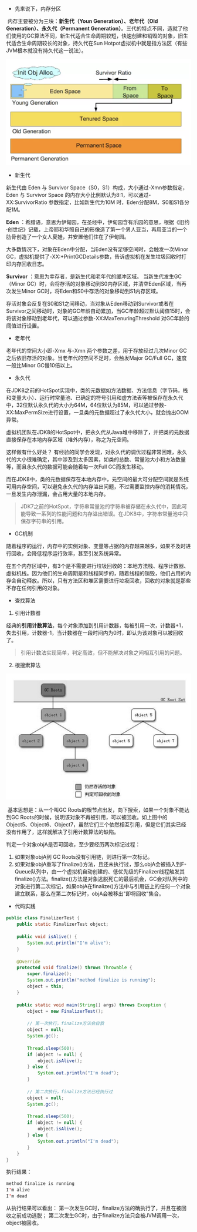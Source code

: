 - 先来说下，内存分区

​       内存主要被分为三块：**新生代（Youn Generation）、老年代（Old Generation）、永久代（Permanent Generation）**。三代的特点不同，造就了他们使用的GC算法不同，新生代适合生命周期较短，快速创建和销毁的对象，旧生代适合生命周期较长的对象，持久代在Sun Hotpot虚拟机中就是指方法区（有些JVM根本就没有持久代这一说法）。

![image.png](images/image-20190326101652634.png)



- 新生代

新生代由 Eden 与 Survivor Space（S0，S1）构成，大小通过-Xmn参数指定，Eden 与 Survivor Space 的内存大小比例默认为8:1，可以通过-XX:SurvivorRatio 参数指定，比如新生代为10M 时，Eden分配8M，S0和S1各分配1M。

**Eden** ：希腊语，意思为伊甸园，在圣经中，伊甸园含有乐园的意思，根据《旧约·创世纪》记载，上帝耶和华照自己的形像造了第一个男人亚当，再用亚当的一个肋骨创造了一个女人夏娃，并安置他们住在了伊甸园。

大多数情况下，对象在Eden中分配，当Eden没有足够空间时，会触发一次Minor GC，虚拟机提供了-XX:+PrintGCDetails参数，告诉虚拟机在发生垃圾回收时打印内存回收日志。

**Survivor** ：意思为幸存者，是新生代和老年代的缓冲区域。 当新生代发生GC（Minor GC）时，会将存活的对象移动到S0内存区域，并清空Eden区域，当再次发生Minor GC时，将Eden和S0中存活的对象移动到S1内存区域。

存活对象会反复在S0和S1之间移动，当对象从Eden移动到Survivor或者在Survivor之间移动时，对象的GC年龄自动累加，当GC年龄超过默认阈值15时，会将该对象移动到老年代，可以通过参数-XX:MaxTenuringThreshold 对GC年龄的阈值进行设置。

- 老年代

老年代的空间大小即-Xmx 与-Xmn 两个参数之差，用于存放经过几次Minor GC之后依旧存活的对象。当老年代的空间不足时，会触发Major GC/Full GC，速度一般比Minor GC慢10倍以上。

- 永久代

在JDK8之前的HotSpot实现中，类的元数据如方法数据、方法信息（字节码，栈和变量大小）、运行时常量池、已确定的符号引用和虚方法表等被保存在永久代中，32位默认永久代的大小为64M，64位默认为85M，可以通过参数-XX:MaxPermSize进行设置，一旦类的元数据超过了永久代大小，就会抛出OOM异常。

虚拟机团队在JDK8的HotSpot中，把永久代从Java堆中移除了，并把类的元数据直接保存在本地内存区域（堆外内存），称之为元空间。

这样做有什么好处？ 有经验的同学会发现，对永久代的调优过程非常困难，永久代的大小很难确定，其中涉及到太多因素，如类的总数、常量池大小和方法数量等，而且永久代的数据可能会随着每一次Full GC而发生移动。

而在JDK8中，类的元数据保存在本地内存中，元空间的最大可分配空间就是系统可用内存空间，可以避免永久代的内存溢出问题，不过需要监控内存的消耗情况，一旦发生内存泄漏，会占用大量的本地内存。

> JDK7之前的HotSpot，字符串常量池的字符串被存储在永久代中，因此可能导致一系列的性能问题和内存溢出错误。在JDK8中，字符串常量池中只保存字符串的引用。

- GC机制

随着程序的运行，内存中的实例对象、变量等占据的内存越来越多，如果不及时进行回收，会降低程序运行效率，甚至引发系统异常。

​       在五个内存区域中，有3个是不需要进行垃圾回收的：本地方法栈、程序计数器、虚拟机栈。因为他们的生命周期是和线程同步的，随着线程的销毁，他们占用的内存会自动释放。所以，只有方法区和堆区需要进行垃圾回收，回收的对象就是那些不存在任何引用的对象。



- 查找算法

1. 引用计数器

​        经典的**引用计数算法**，每个对象添加到引用计数器，每被引用一次，计数器+1，失去引用，计数器-1，当计数器在一段时间内为0时，即认为该对象可以被回收了。

> 引用计数法实现简单，判定高效，但不能解决对象之间相互引用的问题。



2. 根搜索算法



![image.png](images/can_get.png)

​		基本思想是：从一个叫GC Roots的根节点出发，向下搜索，如果一个对象不能达到GC Roots的时候，说明该对象不再被引用，可以被回收。如上图中的Object5、Object6、Object7，虽然它们三个依然相互引用，但是它们其实已经没有作用了，这样就解决了引用计数算法的缺陷。



判定一个对象objA是否可回收，至少要经历两次标记过程：

1. 如果对象objA到 GC Roots没有引用链，则进行第一次标记。 
2. 如果对象objA重写了finalize()方法，且还未执行过，那么objA会被插入到F-Queue队列中，由一个虚拟机自动创建的、低优先级的Finalizer线程触发其finalize()方法。finalize()方法是对象逃脱死亡的最后机会，GC会对队列中的对象进行第二次标记，如果objA在finalize()方法中与引用链上的任何一个对象建立联系，那么在第二次标记时，objA会被移出"即将回收"集合。



- 代码实践

```java
public class FinalizerTest {
    public static FinalizerTest object;

    public void isAlive() {
        System.out.println("I'm alive");
    }

    @Override
    protected void finalize() throws Throwable {
        super.finalize();
        System.out.println("method finalize is running");
        object = this;
    }

    public static void main(String[] args) throws Exception {
        object = new FinalizerTest();

        // 第一次执行，finalize方法会自救
        object = null;
        System.gc();

        Thread.sleep(500);
        if (object != null) {
            object.isAlive();
        } else {
            System.out.println("I'm dead");
        }

        // 第二次执行，finalize方法已经执行过
        object = null;
        System.gc();

        Thread.sleep(500);
        if (object != null) {
            object.isAlive();
        } else {
            System.out.println("I'm dead");
        }
    }
}
```

执行结果：

```java
method finalize is running
I'm alive
I'm dead
```

从执行结果可以看出： 第一次发生GC时，finalize方法的确执行了，并且在被回收之前成功逃脱； 第二次发生GC时，由于finalize方法只会被JVM调用一次，object被回收。